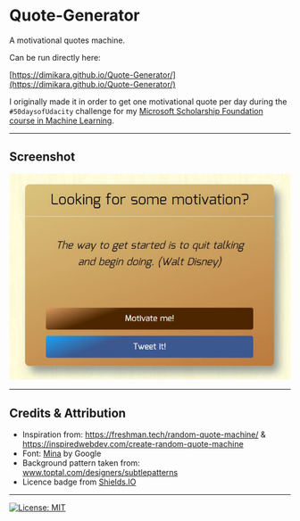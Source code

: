 # Quote-Generator

A motivational quotes machine.

Can be run directly here: 

[https://dimikara.github.io/Quote-Generator/](https://dimikara.github.io/Quote-Generator/)

I originally made it in order to get one motivational quote per day during the `#50daysofUdacity` challenge for my [Microsoft Scholarship Foundation course in Machine Learning](https://dimikara.github.io/50DaysOfUdacity/).

___
## Screenshot

![Screenshot1](/img/Screenshot.JPG "The quote machine")

___
## Credits & Attribution

* Inspiration from: https://freshman.tech/random-quote-machine/ &
https://inspiredwebdev.com/create-random-quote-machine
* Font: [Mina](https://fonts.google.com/specimen/Mina?query=Mina) by Google 
* Background pattern taken from: www.toptal.com/designers/subtlepatterns
* Licence badge from [Shields.IO](https://shields.io/)
___

[![License: MIT](https://img.shields.io/badge/License-MIT-yellow.svg)](https://opensource.org/licenses/MIT)